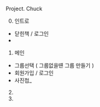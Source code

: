 Project. Chuck


0. 인트로
- 닫힌책 / 로그인
- 

1. 메인
- 그룹선택 ( 그룹없을떈 그룹 만들기 )
- 회원가입 / 로그인
- 사진첩_


2. 

3. 